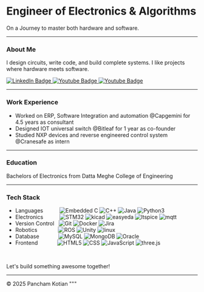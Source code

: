 # Engineer of Electronics & Algorithms

On a Journey to master both hardware and software.

---

### About Me
I design circuits, write code, and build complete systems. I like projects where hardware meets software.

<div id="badges">
  <a href="www.linkedin.com/in/pancham-kotian-156120156">
    <img src="https://img.shields.io/badge/LinkedIn-blue?style=plastic&logo=linkedin&logoColor=white" alt="LinkedIn Badge"/>
  </a>
    <a href="https://github.com/panchamkotian">
    <img src="https://img.shields.io/badge/Git-f34f29?style=plastic&logo=git&logoColor=white" alt="Youtube Badge"/>
  </a>
  </a>
    <a href="https://www.youtube.com/@a5ura346">
    <img src="https://img.shields.io/badge/YouTube-FF0033?style=plastic&logo=youtube&logoColor=white" alt="Youtube Badge"/>
  </a>
</div>

---

### Work Experience
* Worked on ERP, Software Integration and automation @Capgemini for 4.5 years as consultant
* Designed IOT universal switch @Bitleaf for 1 year as co-founder
* Studied NXP devices and reverse engineered control system @Cranesafe as intern

---
### Education
Bachelors of Electronics from Datta Meghe College of Engineering

---
### Tech Stack


  - Languages &nbsp;&nbsp;&nbsp;&nbsp;&nbsp;&nbsp;&nbsp;&nbsp;&nbsp;
  ![Embedded C](https://img.shields.io/badge/-C-FFFFFF?style=flat&logo=C&logoColor=00599C)
  ![C++](https://img.shields.io/badge/-C++-FFFFFF?style=flat&logo=C%2B%2B&logoColor=00599C)
  ![Java](https://img.shields.io/badge/-Java-FFFFFF?style=flat&logo=Java&logoColor=007396)
  ![Python3](https://img.shields.io/badge/-Python-FFFFFF?style=flat&logo=python)
  - Electronics &nbsp;&nbsp;&nbsp;&nbsp;&nbsp;&nbsp;&nbsp;&nbsp;&nbsp;
  ![STM32](https://img.shields.io/badge/-STM32-FFFFFF?style=flat&logo=stmicroelectronics&logoColor=00599C)
  ![kicad](https://img.shields.io/badge/-kicad-FFFFFF?style=flat&logo=kicad&logoColor=00599C)
  ![easyeda](https://img.shields.io/badge/-easyeda-FFFFFF?style=flat&logo=easyeda&logoColor=00599C)
  ![ltspice](https://img.shields.io/badge/-ltspice-FFFFFF?style=flat&logo=ltspice&logoColor=000000)
  ![mqtt](https://img.shields.io/badge/-mqtt-FFFFFF?style=flat&logo=mqtt&logoColor=660066)
  - Version Control &nbsp;
  ![Git](https://img.shields.io/badge/-Git-FFFFFF?style=flat&logo=Git)
  ![Docker](https://img.shields.io/badge/-Docker-FFFFFF?style=flat&logo=Docker)
  ![Jira](https://img.shields.io/badge/-jira-FFFFFF?style=flat&logo=jira&logoColor=2684FF)
  - Robotics &nbsp;&nbsp;&nbsp;&nbsp;&nbsp;&nbsp;&nbsp;&nbsp;&nbsp;&nbsp;&nbsp;&nbsp;
  ![ROS](https://img.shields.io/badge/-ros-FFFFFF?style=flat&logo=ros&logoColor=000000)
  ![Unity](https://img.shields.io/badge/-Unity-FFFFFF?style=flat&logo=unity&logoColor=000000)
  ![linux](https://img.shields.io/badge/-linux-FFFFFF?style=flat&logo=linux&logoColor=000000)
  - Database &ensp;&nbsp;&nbsp;&nbsp;&nbsp;&nbsp;&nbsp;&nbsp;&nbsp;&nbsp;
  ![MySQL](https://img.shields.io/badge/-MySQL-FFFFFF?style=flat&logo=mysql)
  ![MongoDB](https://img.shields.io/badge/-MongoDB-FFFFFF?style=flat&logo=mongodb)
  ![Oracle](https://img.shields.io/badge/-Oracle-FFFFFF?style=flat&logo=Oracle)
  - Frontend &nbsp;&nbsp;&nbsp;&nbsp;&nbsp;&nbsp;&nbsp;&nbsp;&nbsp;&nbsp;&nbsp;
  ![HTML5](https://img.shields.io/badge/-HTML5-FFFFFF?style=flat&logo=HTML5)
  ![CSS](https://img.shields.io/badge/-CSS-FFFFFF?style=flat&logo=css&logoColor=1572B6)
  ![JavaScript](https://img.shields.io/badge/-JavaScript-FFFFFF?style=flat-square&logo=JavaScript)
  ![three.js](https://img.shields.io/badge/-threedotjs-FFFFFF?style=flat&logo=threedotjs&logoColor=000000)


<br/>


Let's build something awesome together!

---

© 2025 Pancham Kotian
"""